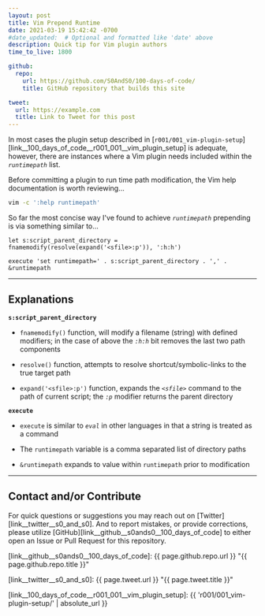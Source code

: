 ```yaml
---
layout: post
title: Vim Prepend Runtime
date: 2021-03-19 15:42:42 -0700
#date_updated:  # Optional and formatted like 'date' above
description: Quick tip for Vim plugin authors
time_to_live: 1800

github:
  repo:
    url: https://github.com/S0AndS0/100-days-of-code/
    title: GitHub repository that builds this site

tweet:
  url: https://example.com
  title: Link to Tweet for this post
---
```




In most cases the plugin setup described in [`r001/001_vim-plugin-setup`][link__100_days_of_code__r001_001__vim_plugin_setup] is adequate, however, there are instances where a Vim plugin needs included within the _`runtimepath`_ list.


Before committing a plugin to run time path modification, the Vim help documentation is worth reviewing...


```bash
vim -c ':help runtimepath'
```


So far the most concise way I've found to achieve _`runtimepath`_ prepending is via something similar to...


```vim
let s:script_parent_directory = fnamemodify(resolve(expand('<sfile>:p')), ':h:h')

execute 'set runtimepath=' . s:script_parent_directory . ',' . &runtimepath
```


______


## Explanations


**`s:script_parent_directory`**


- `fnamemodify()` function, will modify a filename (string) with defined modifiers; in the case of above the _`:h:h`_ bit removes the last two path components

- `resolve()` function, attempts to resolve shortcut/symbolic-links to the true target path

- `expand('<sfile>:p')` function, expands the _`<sfile>`_ command to the path of current script; the _`:p`_ modifier returns the parent directory


**`execute`**


- `execute` is similar to _`eval`_ in other languages in that a string is treated as a command

- The `runtimepath` variable is a comma separated list of directory paths

- `&runtimepath` expands to value within `runtimepath` prior to modification


______


## Contact and/or Contribute
[heading__contact_andor_contribute]: #contact-andor-contribute


For quick questions or suggestions you may reach out on [Twitter][link__twitter__s0_and_s0]. And to report mistakes, or provide corrections, please utilize [GitHub][link__github__s0ands0__100_days_of_code] to either open an Issue or Pull Request for this repository.



[link__github__s0ands0__100_days_of_code]: {{ page.github.repo.url }} "{{ page.github.repo.title }}"

[link__twitter__s0_and_s0]: {{ page.tweet.url }} "{{ page.tweet.title }}"

[link__100_days_of_code__r001_001__vim_plugin_setup]: {{ 'r001/001_vim-plugin-setup/' | absolute_url }}

